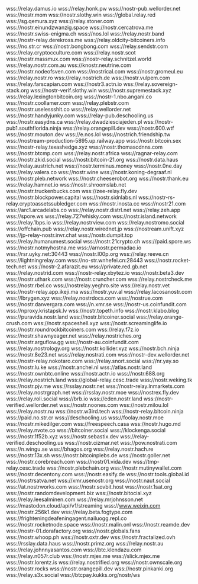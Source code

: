 
wss://relay.damus.io
wss://relay.honk.pw
wss://nostr-pub.wellorder.net
wss://nostr.mom
wss://nostr.slothy.win
wss://global.relay.red
wss://sg.qemura.xyz
wss://relay.stoner.com
wss://nostr.einundzwanzig.space
wss://nostr.cercatrova.me
wss://nostr.swiss-enigma.ch
wss://nos.lol
wss://relay.nostr.band
wss://nostr-relay.derekross.me
wss://relay.oldcity-bitcoiners.info
wss://no.str.cr
wss://nostr.bongbong.com
wss://relay.sendstr.com
wss://relay.cryptocculture.com
wss://relay.nostr.scot
wss://nostr.massmux.com
wss://nostr-relay.schnitzel.world
wss://relay.nostr.com.au
wss://knostr.neutrine.com
wss://nostr.nodeofsven.com
wss://nostrical.com
wss://nostr.gromeul.eu
wss://relay.nostr.ro
wss://relay.nostrich.de
wss://nostr.vulpem.com
wss://relay.farscapian.com
wss://nostr3.actn.io
wss://relay.sovereign-stack.org
wss://nostr-verif.slothy.win
wss://nostr.supremestack.xyz
wss://relay.lexingtonbitcoin.org
wss://nostr-1.nbo.angani.co
wss://nostr.coollamer.com
wss://relay.plebstr.com
wss://nostr.uselessshit.co
wss://relay.wellorder.net
wss://nostr.handyjunky.com
wss://relay-pub.deschooling.us
wss://nostr.easydns.ca
wss://relay.dwadziesciajeden.pl
wss://nostr-pub1.southflorida.ninja
wss://relay.orangepill.dev
wss://nostr.600.wtf
wss://nostr.mouton.dev
wss://e.nos.lol
wss://nostrich.friendship.tw
wss://nostream-production-5895.up.railway.app
wss://nostr.bitcoin.sex
wss://nostr-relay.texashedge.xyz
wss://nostr.thomascdnns.com
wss://nostr.btcmp.com
wss://relay.nostr.africa
wss://ragnar-relay.com
wss://nostr.zkid.social
wss://nostr.bitcoin-21.org
wss://nostr.data.haus
wss://relay.austrich.net
wss://nostr.terminus.money
wss://nostr.0ne.day
wss://relay.valera.co
wss://nostr.wine
wss://nostr.koning-degraaf.nl
wss://nostr.pleb.network
wss://nostr.cheeserobot.org
wss://nostr.thank.eu
wss://relay.hamnet.io
wss://nostr.shroomslab.net
wss://nostr.truckenbucks.com
wss://zee-relay.fly.dev
wss://nostr.blockpower.capital
wss://nostr.sidnlabs.nl
wss://nostr-rs-relay.cryptoassetssubledger.com
wss://nostr.inosta.cc
wss://nostr21.com
wss://arc1.arcadelabs.co
wss://relay.nostr.distrl.net
wss://relay.zeh.app
wss://spore.ws
wss://relay.727whisky.com
wss://nostr.island.network
wss://relay.1bps.io
wss://relay.nostrview.com
wss://relay.nostromo.social
wss://offchain.pub
wss://relay.nostr.wirednet.jp
wss://nostream.unift.xyz
wss://jp-relay-nostr.invr.chat
wss://nostr.dumpit.top
wss://relay.humanumest.social
wss://nostr.21crypto.ch
wss://paid.spore.ws
wss://nostr.notmyhostna.me
wss://arnostr.permadao.io
wss://rsr.uyky.net:30443
wss://nostr.l00p.org
wss://relay.reeve.cn
wss://lightningrelay.com
wss://no-str.wnhefei.cn:28443
wss://nostr.rocket-tech.net
wss://nostr-2.afarazit.eu
wss://private.red.gb.net
wss://relay.nostrid.com
wss://nostr-relay.xbytez.io
wss://nostr.beta3.dev
wss://nostr.uthark.com
wss://nostr.cruncher.com
wss://relay.nostrcheck.me
wss://nostr.rbel.co
wss://nostrelay.yeghro.site
wss://relay.nostr.vet
wss://nostr-relay.app.ikeji.ma
wss://nostr.yuv.al
wss://relay.lacosanostr.com
wss://lbrygen.xyz
wss://relay.nostrdocs.com
wss://nostrue.com
wss://nostr.danvergara.com
wss://n.xmr.se
wss://nostr-us.coinfundit.com
wss://nproxy.kristapsk.lv
wss://nostr.topeth.info
wss://nostr.klabo.blog
wss://puravida.nostr.land
wss://nostr.bitcoiner.social
wss://relay.orange-crush.com
wss://nostr.spaceshell.xyz
wss://nostr.screaminglife.io
wss://nostr.roundrockbitcoiners.com
wss://relay.f7z.io
wss://nostr.shawnyeager.net
wss://relay.nostriches.org
wss://nostr.arguflow.gg
wss://nostr-au.coinfundit.com
wss://relay.nostrology.org
wss://nostr.kollider.xyz
wss://nostr.bch.ninja
wss://nostr.8e23.net
wss://relay.nostrati.com
wss://nostr-dev.wellorder.net
wss://nostr-relay.nokotaro.com
wss://relay.snort.social
wss://nr.yay.so
wss://nostr.lu.ke
wss://nostr.anchel.nl
wss://atlas.nostr.land
wss://nostr.ownbtc.online
wss://nostr.actn.io
wss://nostr.688.org
wss://relay.nostrich.land
wss://global-relay.cesc.trade
wss://nostr.weking.tk
wss://nostr.pjv.me
wss://rsslay.nostr.net
wss://nostr-relay.lnmarkets.com
wss://relay.nostrgraph.net
wss://rsslay.nostr.moe
wss://nostrex.fly.dev
wss://relay.roli.social
wss://brb.io
wss://eden.nostr.land
wss://nostr-verified.wellorder.net
wss://nostr.noones.com
wss://nostr.milou.lol
wss://relay.nostr.nu
wss://nostr.w3ird.tech
wss://nostr-relay.bitcoin.ninja
wss://paid.no.str.cr
wss://deschooling.us
wss://foolay.nostr.moe
wss://nostr.mikedilger.com
wss://freespeech.casa
wss://nostr.hugo.md
wss://relay.nvote.co
wss://bitcoiner.social
wss://klockenga.social
wss://nostr.1f52b.xyz
wss://nostr.sebastix.dev
wss://relay-verified.deschooling.us
wss://nostr.cizmar.net
wss://pow.nostrati.com
wss://n.wingu.se
wss://bhagos.org
wss://relay.nostr.hach.re
wss://nostr.13x.sh
wss://nostr.bitcoinplebs.de
wss://nostr.goller.net
wss://nostr.corebreach.com
wss://nostr01.vida.dev
wss://tmp-relay.cesc.trade
wss://nostr.plebchain.org
wss://nostr.mutinywallet.com
wss://nostr.decentony.com
wss://nostr.easify.de
wss://nostr.tools.global.id
wss://nostrsatva.net
wss://xmr.usenostr.org
wss://nostr.naut.social
wss://at.nostrworks.com
wss://nostr.sovbit.host
wss://nostr.1sat.org
wss://nostr.randomdevelopment.biz
wss://nostr.bitocial.xyz
wss://relay.leesalminen.com
wss://relay.mrjohnsson.net
wss://mastodon.cloud/api/v1/streaming
wss://www.weixin.com
wss://nostr.256k1.dev
wss://relay.beta.fogtype.com
wss://frighteningdeafeningagent.nailuogg.repl.co
wss://nostr.rocketnode.space
wss://nostr.malin.onl
wss://nostr.reamde.dev
wss://nostr-01.dorafactory.org
wss://nostr.globals.fans
wss://nostr.whoop.ph
wss://nostr.oxtr.dev
wss://nostr.fractalized.ovh
wss://rsslay.data.haus
wss://nostr.primz.org
wss://relay.nostr.au
wss://relay.johnnyasantos.com
wss://btc.klendazu.com
wss://relay.n057r.club
wss://nostr.mjex.me
wss://slick.mjex.me
wss://nostr.lorentz.is
wss://relay.nostrified.org
wss://nostr.ownscale.org
wss://nostr.rocks
wss://nostr.orangepill.dev
wss://nostr.pinkanki.org
wss://relay.s3x.social
wss://btcpay.kukks.org/nostr/ws
